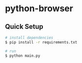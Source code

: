 # python-browser

## Quick Setup

```bash
# install dependencies
$ pip install -r requirements.txt
```

```bash
# run
$ python main.py
```